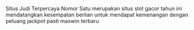 Situs Judi Terpercaya Nomor Satu
merupakan situs slot gacor tahun ini mendatangkan kesempatan berlian untuk mendapat kemenangan dengan peluang jackpot pasti maxwin terbaru
